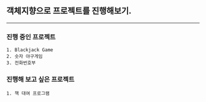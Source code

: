 ## 객체지향으로 프로젝트를 진행해보기.
----

### 진행 중인 프로젝트
```
1. Blackjack Game
2. 숫자 야구게임
3. 전화번호부
```

### 진행해 보고 싶은 프로젝트
```
1. 책 대여 프로그램
```
